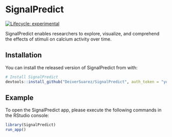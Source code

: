 # SignalPredict

<!-- badges: start -->
[![Lifecycle: experimental](https://img.shields.io/badge/lifecycle-experimental-orange.svg)](https://www.tidyverse.org/lifecycle/#experimental)
<!-- badges: end -->

SignalPredict enables researchers to explore, visualize, and comprehend the effects of stimuli on calcium activity over time.

## Installation

You can install the released version of SignalPredict from with:

``` r
# Install SignalPredict
devtools::install_github("DeiverSuarez/SignalPredict", auth_token = "your GitHub token")      
```
## Example

To open the SignalPredict app, please execute the following commands in the RStudio console:

``` r
library(SignalPredict)
run_app()
```
